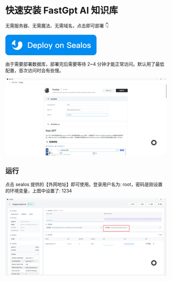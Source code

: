# 快速安装 FastGpt AI 知识库

无需服务器、无需魔法、无需域名，点击即可部署 👇

[![](https://raw.githubusercontent.com/labring-actions/templates/main/Deploy-on-Sealos.svg)](https://cloud.sealos.io/?openapp=system-fastdeploy%3FtemplateName%3Dfastgpt)

由于需要部署数据库，部署完后需要等待 2~4 分钟才能正常访问。默认用了最低配置，首次访问时会有些慢。

![](./imgs/sealos1.png)

## 运行

点击 sealos 提供的【外网地址】即可使用。登录用户名为: root，密码是刚设置的环境变量，上图中设置了: 1234

![](./imgs/sealos2.png)
